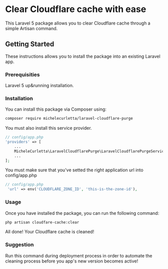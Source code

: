 # Clear Cloudflare cache with ease

This Laravel 5 package allows you to clear Cloudflare cache through a simple Artisan command.

## Getting Started

These instructions allows you to install the package into an existing Laravel app.

### Prerequisities

Laravel 5 up&running installation.


### Installation

You can install this package via Composer using:

```bash
composer require michelecurletta/laravel-cloudflare-purge
```

You must also install this service provider.

```php
// config/app.php
'providers' => [
    ...
    MicheleCurletta\LaravelCloudflarePurge\LaravelCloudflarePurgeServiceProvider::class,
    ...
];
```

You must make sure that you've setted the right application url into config/app.php

```php
// config/app.php
 'url' => env('CLOUDFLARE_ZONE_ID', 'this-is-the-zone-id'),
```
### Usage

Once you have installed the package, you can run the following command:

```bash
php artisan cloudfare-cache:clear
```
All done! Your Cloudflare cache is cleaned!

### Suggestion

Run this command during deployment process in order to automate the cleaning process before you app's new version becomes active!
